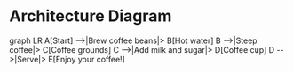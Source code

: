 # Architecture Diagram

graph LR
    A[Start] -->|Brew coffee beans|> B[Hot water]
    B -->|Steep coffee|> C[Coffee grounds]
    C -->|Add milk and sugar|> D[Coffee cup]
    D -->|Serve|> E[Enjoy your coffee!]
